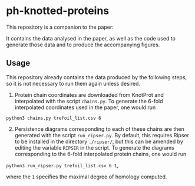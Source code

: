 # ph-knotted-proteins

This repository is a companion to the paper:

It contains the data analysed in the paper, as well as the code used to generate those data and to produce the accompanying figures.

## Usage

This repository already contains the data produced by the following steps, so it is not necessary to run them again unless desired.

1. Protein chain coordinates are downloaded from KnotProt and interpolated with the script `chains.py`. To generate the 6-fold interpolated coordinates used in the paper, one would run

`python3 chains.py trefoil_list.csv 6`

2. Persistence diagrams corresponding to each of these chains are then generated with the script `run_ripser.py`. By default, this requires Ripser to be installed in the directory `./ripser/`, but this can be amended by editing the variable `RIPSER` in the script. To generate the diagrams corresponding to the 6-fold interpolated protein chains, one would run

`python3 run_ripser.py trefoil_list.csv 6 1`,

where the `1` specifies the maximal degree of homology computed.

